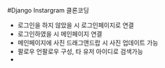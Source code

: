 #Django Instargram 클론코딩

- 로그인을 하지 않았을 시 로그인페이지로 연결
- 로그인하였을 시 메인페이지 연결 
- 메인페이지에 사진 드래그앤드랍 시 사진 업데이트 가능
- 팔로우 언팔로우 구성, 타 유저 아이디로 검색가능
- 
